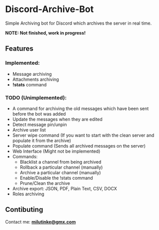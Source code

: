 # Discord-Archive-Bot

Simple Archiving bot for Discord which archives the server in real time.

**NOTE: Not finished, work in progress!**

## Features

### Implemented:
- Message archiving
- Attachments archiving
- **!stats** command

### TODO (Unimplemented):
- A command for archiving the old messages which have been sent before the bot was added
- Update the messages when they are edited
- Detect message pin/unpin
- Archive user list
- Server wipe command (If you want to start with the clean server and populate it from the archive)
- Populate command (Sends all archived messages on the server)
- Web Interface (Might not be implemented)
- Commands:
    - Blacklist a channel from being archived
    - Rollback a particular channel (manually)
    - Archive a particular channel (manually)
    - Enable/Disable the !stats command
    - Prune/Clean the archive
- Archive export: JSON, PDF, Plain Text, CSV, DOCX
- Roles archiving

## Contibuting
Contact me: **milutinke@gmx.com**